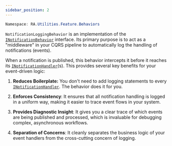```yaml
---
sidebar_position: 2
---
```


```powershell
Namespace: RA.Utilities.Feature.Behaviors
```

`NotificationLoggingBehavior` is an implementation of the [`INotificationBehavior`](../Abstractions/INotificationBehavior.md) interface.
Its primary purpose is to act as a "middleware" in your CQRS pipeline to automatically log the handling of notifications (events).

When a notification is published, this behavior intercepts it before it reaches its [`INotificationHandler`](../Abstractions/INotificationHandler.md)(s).
This provides several key benefits for your event-driven logic:

1. **Reduces Boilerplate:**
You don't need to add logging statements to every [`INotificationHandler`](../Abstractions/INotificationHandler.md).
The behavior does it for you.

2. **Enforces Consistency**:
It ensures that all notification handling is logged in a uniform way, making it easier to trace event flows in your system.

3. **Provides Diagnostic Insight**:
It gives you a clear trace of which events are being published and processed, which is invaluable for debugging complex, asynchronous workflows.

4. **Separation of Concerns**:
It cleanly separates the business logic of your event handlers from the cross-cutting concern of logging.
